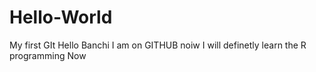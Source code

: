 # Hello-World
My first GIt 
Hello Banchi
I am on GITHUB noiw I will definetly learn the R programming
Now
